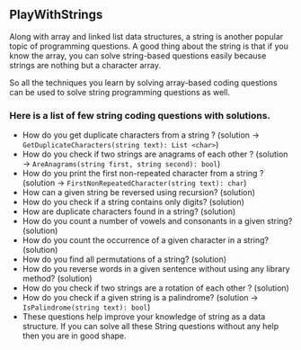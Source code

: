 ## PlayWithStrings

Along with array and linked list data structures, a string is another popular topic of programming questions. A good thing about the string is that if you know the array, you can solve string-based questions easily because strings are nothing but a character array.

So all the techniques you learn by solving array-based coding questions can be used to solve string programming questions as well.

### Here is a list of few string coding questions with solutions.

- How do you get duplicate characters from a string ? (solution -> `GetDuplicateCharacters(string text): List <char>`)
- How do you check if two strings are anagrams of each other ? (solution -> `AreAnagrams(string first, string second): bool`)
- How do you print the first non-repeated character from a string ? (solution -> `FirstNonRepeatedCharacter(string text): char`)
- How can a given string be reversed using recursion? (solution)
- How do you check if a string contains only digits? (solution)
- How are duplicate characters found in a string? (solution)
- How do you count a number of vowels and consonants in a given string? (solution)
- How do you count the occurrence of a given character in a string? (solution)
- How do you find all permutations of a string? (solution)
- How do you reverse words in a given sentence without using any library method? (solution)
- How do you check if two strings are a rotation of each other ? (solution)
- How do you check if a given string is a palindrome? (solution -> `IsPalindrome(string text): bool`)
- These questions help improve your knowledge of string as a data structure. If you can solve all these String questions without any help then you are in good shape.
